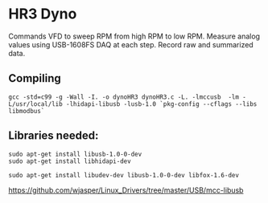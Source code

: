 # HR3 Dyno

Commands VFD to sweep RPM from high RPM to low RPM. Measure analog values using USB-1608FS DAQ at each step. Record raw and summarized data.

## Compiling


```
gcc -std=c99 -g -Wall -I. -o dynoHR3 dynoHR3.c -L. -lmccusb  -lm -L/usr/local/lib -lhidapi-libusb -lusb-1.0 `pkg-config --cflags --libs libmodbus`
```

## Libraries needed:
```
sudo apt-get install libusb-1.0-0-dev
sudo apt-get install libhidapi-dev

sudo apt-get install libudev-dev libusb-1.0-0-dev libfox-1.6-dev
```

https://github.com/wjasper/Linux_Drivers/tree/master/USB/mcc-libusb



